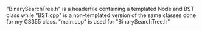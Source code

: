 "BinarySearchTree.h" is a headerfile containing a templated Node and BST class while "BST.cpp" is a non-templated version of the same classes done for my CS355 class.
"main.cpp" is used for "BinarySearchTree.h"
